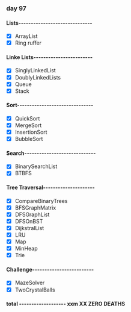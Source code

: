 ### day 97
#### Lists------------------------------
- [x] ArrayList             
- [x] Ring ruffer           
#### Linke Lists------------------------
- [x] SinglyLinkedList      
- [x] DoublyLinkedLists     
- [x] Queue                 
- [x] Stack                 
#### Sort-------------------------------
- [x] QuickSort             
- [x] MergeSort             
- [x] InsertionSort         
- [x] BubbleSort            
#### Search-----------------------------
- [x] BinarySearchList      
- [x] BTBFS                 
#### Tree Traversal---------------------
- [x] CompareBinaryTrees    
- [x] BFSGraphMatrix        
- [x] DFSGraphList          
- [x] DFSOnBST              
- [x] DijkstralList         
- [x] LRU                   
- [x] Map                   
- [x] MinHeap               
- [x] Trie                  
#### Challenge-------------------------
- [x] MazeSolver            
- [x] TwoCrystalBalls       
#### total  -------------------  xxm   XX ZERO DEATHS
